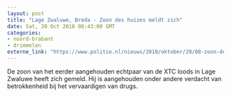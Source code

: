 ```yaml
---
layout: post
title: "Lage Zwaluwe, Breda - Zoon des huizes meldt zich"
date: Sat, 20 Oct 2018 08:43:00 GMT
categories: 
- noord-brabant 
- drimmelen 
externe_link: "https://www.politie.nl/nieuws/2018/oktober/20/08-zoon-des-huizes-meldt-zich.html"
---
```


De zoon van het eerder aangehouden echtpaar van de XTC loods in Lage Zwaluwe heeft zich gemeld. Hij is aangehouden onder andere verdacht van betrokkenheid bij het vervaardigen van drugs.
